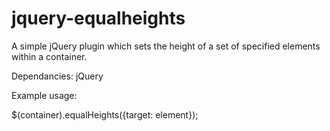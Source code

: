 jquery-equalheights
===================

A simple jQuery plugin which sets the height of a set of specified elements within a container.

Dependancies: jQuery

Example usage:

$(container).equalHeights({target: element});
